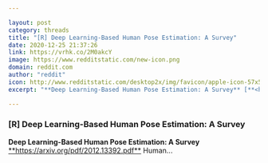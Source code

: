 ```yaml
---

layout: post
category: threads
title: "[R] Deep Learning-Based Human Pose Estimation: A Survey"
date: 2020-12-25 21:37:26
link: https://vrhk.co/2M0akcY
image: https://www.redditstatic.com/new-icon.png
domain: reddit.com
author: "reddit"
icon: http://www.redditstatic.com/desktop2x/img/favicon/apple-icon-57x57.png
excerpt: "**Deep Learning-Based Human Pose Estimation: A Survey** [**<https://arxiv.org/pdf/2012.13392.pdf**>](<https://arxiv.org/pdf/2012.13392.pdf>) Human..."

---
```


### [R] Deep Learning-Based Human Pose Estimation: A Survey

**Deep Learning-Based Human Pose Estimation: A Survey** [**<https://arxiv.org/pdf/2012.13392.pdf**>](<https://arxiv.org/pdf/2012.13392.pdf>) Human...